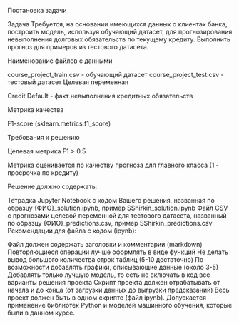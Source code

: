 Постановка задачи

Задача
Требуется, на основании имеющихся данных о клиентах банка, построить модель, используя обучающий датасет, для прогнозирования невыполнения долговых обязательств по текущему кредиту. Выполнить прогноз для примеров из тестового датасета.

Наименование файлов с данными

course_project_train.csv - обучающий датасет
course_project_test.csv - тестовый датасет
Целевая переменная

Credit Default - факт невыполнения кредитных обязательств

Метрика качества

F1-score (sklearn.metrics.f1_score)

Требования к решению

Целевая метрика
F1 > 0.5

Метрика оценивается по качеству прогноза для главного класса (1 - просрочка по кредиту)

Решение должно содержать:

Тетрадка Jupyter Notebook с кодом Вашего решения, названная по образцу {ФИО}_solution.ipynb, пример SShirkin_solution.ipynb
Файл CSV с прогнозами целевой переменной для тестового датасета, названный по образцу {ФИО}_predictions.csv, пример SShirkin_predictions.csv
Рекомендации для файла с кодом (ipynb):

Файл должен содержать заголовки и комментарии (markdown)
Повторяющиеся операции лучше оформлять в виде функций
Не делать вывод большого количества строк таблиц (5-10 достаточно)
По возможности добавлять графики, описывающие данные (около 3-5)
Добавлять только лучшую модель, то есть не включать в код все варианты решения проекта
Скрипт проекта должен отрабатывать от начала и до конца (от загрузки данных до выгрузки предсказаний)
Весь проект должен быть в одном скрипте (файл ipynb).
Допускается применение библиотек Python и моделей машинного обучения, которые были в данном курсе.
